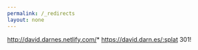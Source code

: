 ```yaml
---
permalink: /_redirects
layout: none
---
```

http://david.darnes.netlify.com/* https://david.darn.es/:splat 301!
